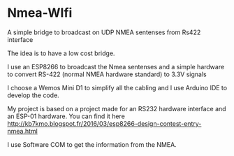 # Nmea-WIfi
A simple bridge to broadcast on UDP NMEA sentenses from Rs422 interface

The idea is to have a low cost bridge.

I use an ESP8266 to broadcast the Nmea sentenses and a simple hardware to convert RS-422 (normal NMEA hardware standard) to 3.3V signals

I choose a Wemos Mini D1 to simplify all the cabling and I use Arduino IDE to develop the code.

My project is based on a project made for an RS232 hardware interface and an ESP-01 hardware. You can find it here http://kb7kmo.blogspot.fr/2016/03/esp8266-design-contest-entry-nmea.html

I use Software COM to get the information from the NMEA.

